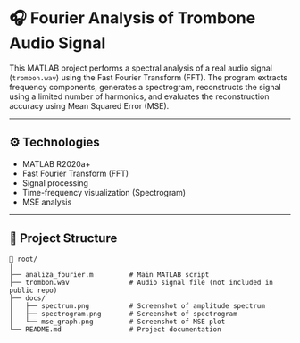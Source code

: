 # 🎧 Fourier Analysis of Trombone Audio Signal

This MATLAB project performs a spectral analysis of a real audio signal (`trombon.wav`) using the Fast Fourier Transform (FFT). The program extracts frequency components, generates a spectrogram, reconstructs the signal using a limited number of harmonics, and evaluates the reconstruction accuracy using Mean Squared Error (MSE).

---

## ⚙️ Technologies

- MATLAB R2020a+  
- Fast Fourier Transform (FFT)  
- Signal processing  
- Time-frequency visualization (Spectrogram)  
- MSE analysis

---

## 📁 Project Structure

```text
📂 root/
│
├── analiza_fourier.m         # Main MATLAB script
├── trombon.wav               # Audio signal file (not included in public repo)
├── docs/
│   ├── spectrum.png          # Screenshot of amplitude spectrum
│   ├── spectrogram.png       # Screenshot of spectrogram
│   └── mse_graph.png         # Screenshot of MSE plot
└── README.md                 # Project documentation
